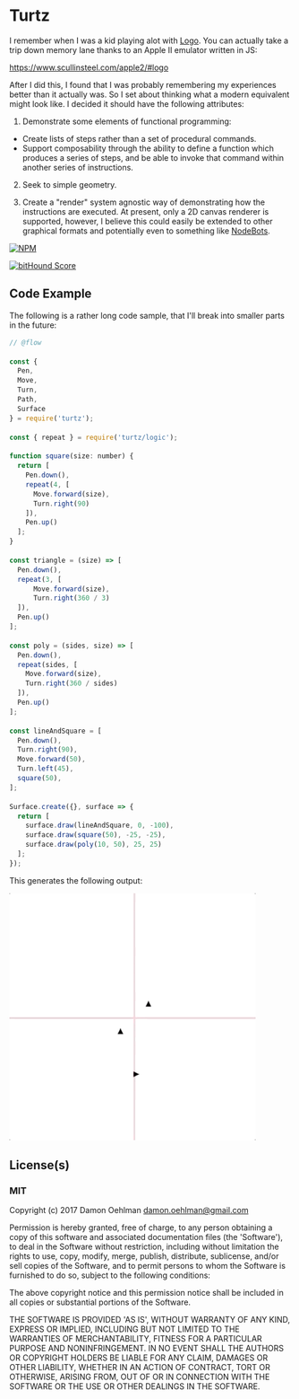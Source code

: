 
# Turtz

I remember when I was a kid playing alot with
[Logo](https://en.wikipedia.org/wiki/Logo_(programming_language)). You can actually
take a trip down memory lane thanks to an Apple II emulator written in JS:

<https://www.scullinsteel.com/apple2/#logo>

After I did this, I found that I was probably remembering my experiences better than
it actually was. So I set about thinking what a modern equivalent might look like. I
decided it should have the following attributes:

1. Demonstrate some elements of functional programming:

- Create lists of steps rather than a set of procedural commands.
- Support composability through the ability to define a function which produces
  a series of steps, and be able to invoke that command within another series of
  instructions.

2. Seek to simple geometry.

3. Create a "render" system agnostic way of demonstrating how the instructions are
 executed. At present, only a 2D canvas renderer is supported, however, I believe
 this could easily be extended to other graphical formats and potentially even to
 something like [NodeBots](http://nodebots.io/).


[![NPM](https://nodei.co/npm/turtz.png)](https://nodei.co/npm/turtz/)

[![bitHound Score](https://www.bithound.io/github/DamonOehlman/turtz/badges/score.svg)](https://www.bithound.io/github/DamonOehlman/turtz) 

## Code Example

The following is a rather long code sample, that I'll break into smaller parts in
the future:

```js
// @flow

const {
  Pen,
  Move,
  Turn,
  Path,
  Surface
} = require('turtz');

const { repeat } = require('turtz/logic');

function square(size: number) {
  return [
    Pen.down(),
    repeat(4, [
      Move.forward(size),
      Turn.right(90)
    ]),
    Pen.up()
  ];
}

const triangle = (size) => [
  Pen.down(),
  repeat(3, [
      Move.forward(size),
      Turn.right(360 / 3)
  ]),
  Pen.up()
];

const poly = (sides, size) => [
  Pen.down(),
  repeat(sides, [
    Move.forward(size),
    Turn.right(360 / sides)
  ]),
  Pen.up()
];

const lineAndSquare = [
  Pen.down(),
  Turn.right(90),
  Move.forward(50),
  Turn.left(45),
  square(50),
];

Surface.create({}, surface => {
  return [
    surface.draw(lineAndSquare, 0, -100),
    surface.draw(square(50), -25, -25),
    surface.draw(poly(10, 50), 25, 25)
  ];
});

```

This generates the following output:

![](docs/images/turtz-friendly-sample.gif)

## License(s)

### MIT

Copyright (c) 2017 Damon Oehlman <damon.oehlman@gmail.com>

Permission is hereby granted, free of charge, to any person obtaining
a copy of this software and associated documentation files (the
'Software'), to deal in the Software without restriction, including
without limitation the rights to use, copy, modify, merge, publish,
distribute, sublicense, and/or sell copies of the Software, and to
permit persons to whom the Software is furnished to do so, subject to
the following conditions:

The above copyright notice and this permission notice shall be
included in all copies or substantial portions of the Software.

THE SOFTWARE IS PROVIDED 'AS IS', WITHOUT WARRANTY OF ANY KIND,
EXPRESS OR IMPLIED, INCLUDING BUT NOT LIMITED TO THE WARRANTIES OF
MERCHANTABILITY, FITNESS FOR A PARTICULAR PURPOSE AND NONINFRINGEMENT.
IN NO EVENT SHALL THE AUTHORS OR COPYRIGHT HOLDERS BE LIABLE FOR ANY
CLAIM, DAMAGES OR OTHER LIABILITY, WHETHER IN AN ACTION OF CONTRACT,
TORT OR OTHERWISE, ARISING FROM, OUT OF OR IN CONNECTION WITH THE
SOFTWARE OR THE USE OR OTHER DEALINGS IN THE SOFTWARE.
